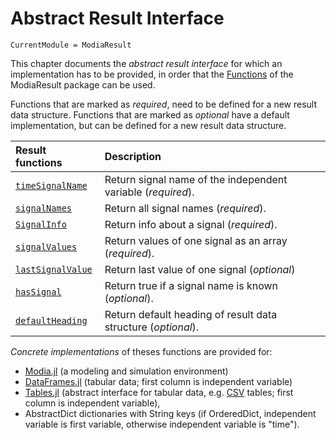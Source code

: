 # Abstract Result Interface

```@meta
CurrentModule = ModiaResult
```

This chapter documents the *abstract result interface* for which an implementation has to be provided,
in order that the [Functions](@ref) of the ModiaResult package can be used.

Functions that are marked as *required*, need to be defined for a new result data structure.
Functions that are marked as *optional* have a default implementation, but can be defined for 
a new result data structure.

| Result functions          | Description                                                   |
|:--------------------------|:--------------------------------------------------------------|
| [`timeSignalName`](@ref)  | Return signal name of the independent variable (*required*).  |
| [`signalNames`](@ref)     | Return all signal names (*required*).                         |
| [`SignalInfo`](@ref)      | Return info about a signal (*required*).                      |
| [`signalValues`](@ref)    | Return values of one signal as an array (*required*).         |
| [`lastSignalValue`](@ref) | Return last value of one signal (*optional*)                  |
| [`hasSignal`](@ref)       | Return true if a signal name is known (*optional*).           |
| [`defaultHeading`](@ref)  | Return default heading of result data structure (*optional*). |


*Concrete implementations* of theses functions are provided for:

- [Modia.jl](https://github.com/ModiaSim/Modia.jl) (a modeling and simulation environment)
- [DataFrames.jl](https://github.com/JuliaData/DataFrames.jl) (tabular data; first column is independent variable)
- [Tables.jl](https://github.com/JuliaData/Tables.jl) (abstract interface for tabular data, e.g. [CSV](https://github.com/JuliaData/CSV.jl) tables; first column is independent variable),
- AbstractDict dictionaries with String keys (if OrderedDict, independent variable is first variable, otherwise independent variable is "time").
